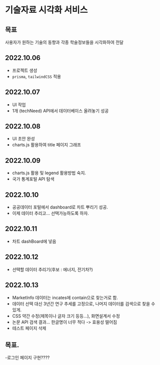 # 기술자료 시각화 서비스

## 목표

사용자가 원하는 기술의 동향과 각종 학술정보들을 시각화하여 전달

## 2022.10.06

- 프로젝트 생성
- `prisma`, `tailwindCSS` 적용

## 2022.10.07

- UI 작업
- 1개 (techNeed) API에서 데이터베이스 올려놓기 성공

## 2022.10.08

- UI 초안 완성
- charts.js 활용하여 title 페이지 그래프

## 2022.10.09

- charts.js 활용 및 legend 활용방법 숙지.
- 국가 통계포털 API 탐색

## 2022.10.10

- 공공데이터 포털에서 dashboard로 차트 뿌리기 성공.
- 이제 데이터 추리고... 선택가능하도록 하자.

## 2022.10.11

- 차트 dashBoard에 넣음

## 2022.10.12

- 선택할 데이터 추리기(후보 : 에너지, 전기차?)

## 2022.10.13

- MarketInfo 데이터는 incates에 contain으로 찾는거로 함.
- 데이터 선택 대신 3년간 연구 추세를 고정으로, 나머지 데이터를 검색으로 찾을 수 있게.
- CSS 약간 수정(제목이나 글자 크기 등등...), 화면설계서 수정
- 논문 API 검색 결과... 한글명이 너무 적다 -> 효용성 떨어짐
- 테스트 페이지 삭제

## 목표.

-로그인 페이지 구현????
